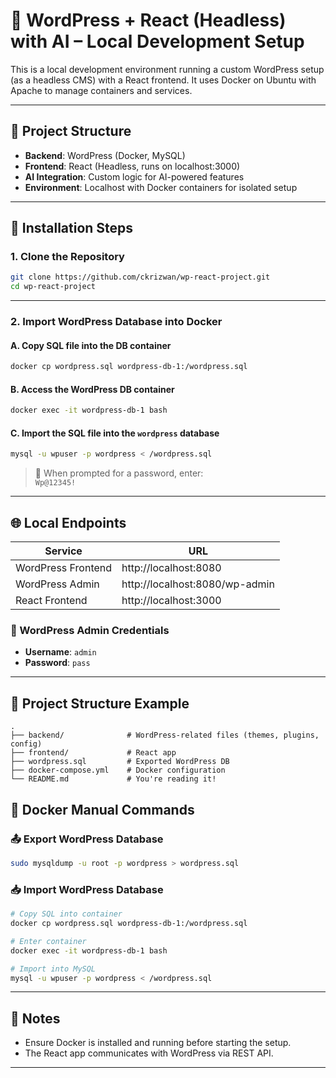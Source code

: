 # 🧠 WordPress + React (Headless) with AI – Local Development Setup

This is a local development environment running a custom WordPress setup (as a headless CMS) with a React frontend. It uses Docker on Ubuntu with Apache to manage containers and services.

---

## 🚀 Project Structure

- **Backend**: WordPress (Docker, MySQL)
- **Frontend**: React (Headless, runs on localhost:3000)
- **AI Integration**: Custom logic for AI-powered features
- **Environment**: Localhost with Docker containers for isolated setup

---

## 🔧 Installation Steps

### 1. Clone the Repository

```bash
git clone https://github.com/ckrizwan/wp-react-project.git
cd wp-react-project
```

---

### 2. Import WordPress Database into Docker

#### A. Copy SQL file into the DB container

```bash
docker cp wordpress.sql wordpress-db-1:/wordpress.sql
```

#### B. Access the WordPress DB container

```bash
docker exec -it wordpress-db-1 bash
```

#### C. Import the SQL file into the `wordpress` database

```bash
mysql -u wpuser -p wordpress < /wordpress.sql
```

> 🔐 When prompted for a password, enter:  
> `Wp@12345!`

---

## 🌐 Local Endpoints

| Service            | URL                                            |
|--------------------|-------------------------------------------------|
| WordPress Frontend | http://localhost:8080                          |
| WordPress Admin    | http://localhost:8080/wp-admin                |
| React Frontend     | http://localhost:3000                         |

### 🧪 WordPress Admin Credentials

- **Username**: `admin`  
- **Password**: `pass`

---

## 📂 Project Structure Example

```
.
├── backend/              # WordPress-related files (themes, plugins, config)
├── frontend/             # React app
├── wordpress.sql         # Exported WordPress DB
├── docker-compose.yml    # Docker configuration
└── README.md             # You're reading it!
```

## 🐳 Docker Manual Commands

### 📤 Export WordPress Database

```bash
sudo mysqldump -u root -p wordpress > wordpress.sql
```

### 📥 Import WordPress Database

```bash
# Copy SQL into container
docker cp wordpress.sql wordpress-db-1:/wordpress.sql

# Enter container
docker exec -it wordpress-db-1 bash

# Import into MySQL
mysql -u wpuser -p wordpress < /wordpress.sql
```

---

## 📌 Notes

- Ensure Docker is installed and running before starting the setup.
- The React app communicates with WordPress via REST API.

---